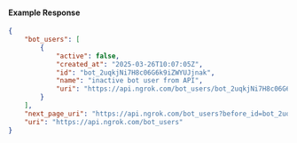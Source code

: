 <!-- Code generated for API Clients. DO NOT EDIT. -->

#### Example Response

```json
{
	"bot_users": [
		{
			"active": false,
			"created_at": "2025-03-26T10:07:05Z",
			"id": "bot_2uqkjNi7H8c06G6k9iZWYUJjnak",
			"name": "inactive bot user from API",
			"uri": "https://api.ngrok.com/bot_users/bot_2uqkjNi7H8c06G6k9iZWYUJjnak"
		}
	],
	"next_page_uri": "https://api.ngrok.com/bot_users?before_id=bot_2uqkjNi7H8c06G6k9iZWYUJjnak&limit=1",
	"uri": "https://api.ngrok.com/bot_users"
}
```
